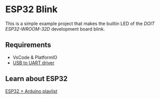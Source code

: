# ESP32 Blink

This is a simple example project that makes the builtin LED of the _DOIT ESP32-WROOM-32D_ development board blink.

## Requirements
- VsCode & PlatformIO
- [USB to UART driver](https://www.silabs.com/developers/usb-to-uart-bridge-vcp-drivers)

## Learn about ESP32

[ESP32 + Arduino playlist](https://www.youtube.com/watch?v=A5CB4t9sukM&list=PLzvRQMJ9HDiQ3OIuBWCEW6yE0S0LUWhGU)


